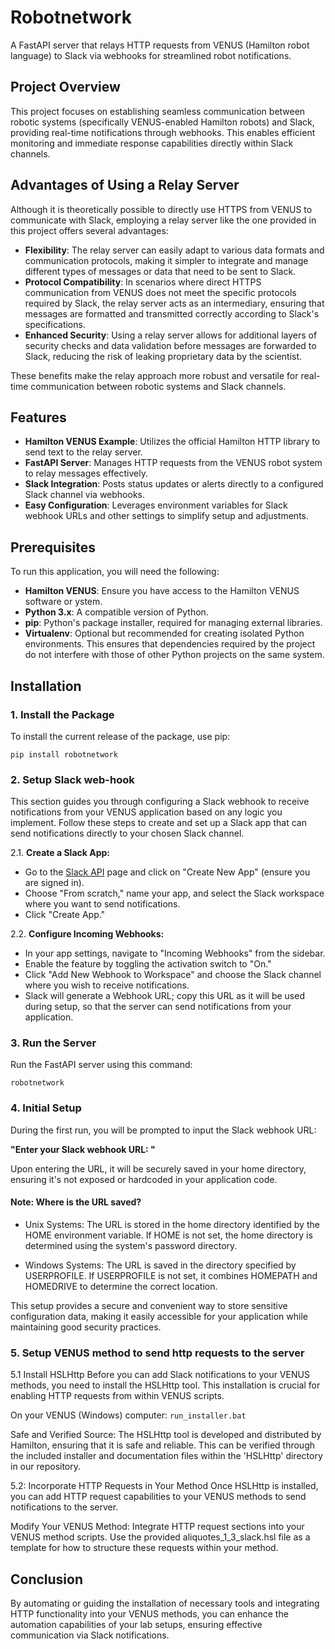 # Robotnetwork

A FastAPI server that relays HTTP requests from VENUS (Hamilton robot language)
to Slack via webhooks for streamlined robot notifications.

## Project Overview

This project focuses on establishing seamless communication between robotic
systems (specifically VENUS-enabled Hamilton robots) and Slack, providing
real-time notifications through webhooks. This enables efficient monitoring
and immediate response capabilities directly within Slack channels.

## Advantages of Using a Relay Server

Although it is theoretically possible to directly use HTTPS from VENUS to
communicate with Slack, employing a relay server like the one provided in
this project offers several advantages:

- **Flexibility**: The relay server can easily adapt to various data formats
  and communication protocols, making it simpler to integrate and manage
  different types of messages or data that need to be sent to Slack.
- **Protocol Compatibility**: In scenarios where direct HTTPS communication
  from VENUS does not meet the specific protocols required by Slack, the relay
  server acts as an intermediary, ensuring that messages are formatted and
  transmitted correctly according to Slack's specifications.
- **Enhanced Security**: Using a relay server allows for additional layers
  of security checks and data validation before messages are forwarded to Slack,
  reducing the risk of leaking proprietary data by the scientist.

These benefits make the relay approach more robust and versatile for real-time
communication between robotic systems and Slack channels.


## Features

- **Hamilton VENUS Example**: Utilizes the official Hamilton HTTP
  library to send text to the relay server.
- **FastAPI Server**: Manages HTTP requests from the VENUS robot system
  to relay messages effectively.
- **Slack Integration**: Posts status updates or alerts directly to a
  configured Slack channel via webhooks.
- **Easy Configuration**: Leverages environment variables for Slack webhook
  URLs and other settings to simplify setup and adjustments.


## Prerequisites
To run this application, you will need the following:

- **Hamilton VENUS**: Ensure you have access to the Hamilton VENUS software or
  ystem.
- **Python 3.x**: A compatible version of Python.
- **pip**: Python's package installer, required for managing external
  libraries.
- **Virtualenv**: Optional but recommended for creating isolated Python
  environments. This ensures that dependencies required by the project
  do not interfere with those of other Python projects on the same system.

## Installation

### 1. Install the Package
To install the current release of the package, use pip:

```pip install robotnetwork```

### 2. Setup Slack web-hook

This section guides you through configuring a Slack webhook to receive
notifications from your VENUS application based on any logic you implement.
Follow these steps to create and set up a Slack app that can send notifications
directly to your chosen Slack channel.

2.1. **Create a Slack App:**
   - Go to the [Slack API](https://api.slack.com/apps) page and click on
     "Create New App" (ensure you are signed in).
   - Choose "From scratch," name your app, and select the Slack workspace
     where you want to send notifications.
   - Click "Create App."

2.2. **Configure Incoming Webhooks:**
   - In your app settings, navigate to "Incoming Webhooks" from the sidebar.
   - Enable the feature by toggling the activation switch to "On."
   - Click "Add New Webhook to Workspace" and choose the Slack channel
     where you wish to receive notifications.
   - Slack will generate a Webhook URL; copy this URL as it will be used during
     setup, so that the server can send notifications from your application.

### 3. Run the Server
Run the FastAPI server using this command:

```robotnetwork```

### 4. Initial Setup
During the first run, you will be prompted to input the Slack webhook URL:

**"Enter your Slack webhook URL: "**

Upon entering the URL, it will be securely saved in your home directory,
ensuring it's not exposed or hardcoded in your application code.

#### Note: Where is the URL saved?
- Unix Systems: The URL is stored in the home directory identified by the HOME
environment variable. If HOME is not set, the home directory is determined
using the system's password directory.

- Windows Systems: The URL is saved in the directory specified by USERPROFILE.
If USERPROFILE is not set, it combines HOMEPATH and HOMEDRIVE to determine the
correct location.

This setup provides a secure and convenient way to store sensitive
configuration data, making it easily accessible for your application
while maintaining good security practices.

### 5. Setup VENUS method to send http requests to the server
5.1  Install HSLHttp
Before you can add Slack notifications to your VENUS methods, you need to
install the HSLHttp tool. This installation is crucial for enabling HTTP
requests from within VENUS scripts.

On your VENUS (Windows) computer:
```run_installer.bat```

Safe and Verified Source: The HSLHttp tool is developed and distributed by
Hamilton, ensuring that it is safe and reliable. This can be verified through
the included installer and documentation files within the 'HSLHttp' directory
in our repository.

5.2: Incorporate HTTP Requests in Your Method
Once HSLHttp is installed, you can add HTTP request capabilities to your VENUS
methods to send notifications to the server.

Modify Your VENUS Method: Integrate HTTP request sections into your VENUS method
scripts. Use the provided aliquotes_1_3_slack.hsl file as a template for how to
structure these requests within your method.

## Conclusion
By automating or guiding the installation of necessary tools and integrating
HTTP functionality into your VENUS methods, you can enhance the automation
capabilities of your lab setups, ensuring effective communication via Slack
notifications.

